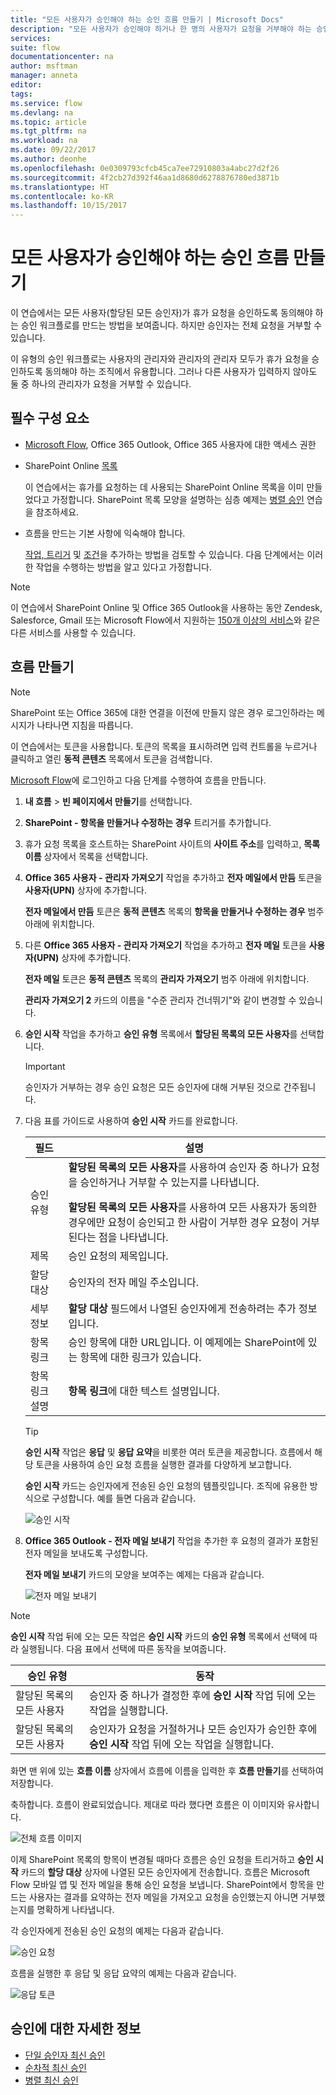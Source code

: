 ```yaml
---
title: "모든 사용자가 승인해야 하는 승인 흐름 만들기 | Microsoft Docs"
description: "모든 사용자가 승인해야 하거나 한 명의 사용자가 요청을 거부해야 하는 승인 흐름을 만듭니다."
services: 
suite: flow
documentationcenter: na
author: msftman
manager: anneta
editor: 
tags: 
ms.service: flow
ms.devlang: na
ms.topic: article
ms.tgt_pltfrm: na
ms.workload: na
ms.date: 09/22/2017
ms.author: deonhe
ms.openlocfilehash: 0e0309793cfcb45ca7ee72910803a4abc27d2f26
ms.sourcegitcommit: 4f2cb27d392f46aa1d8680d6278876780ed3871b
ms.translationtype: HT
ms.contentlocale: ko-KR
ms.lasthandoff: 10/15/2017
---
```

# <a name="create-an-approval-flow-that-requires-everyone-to-approve"></a>모든 사용자가 승인해야 하는 승인 흐름 만들기
이 연습에서는 모든 사용자(할당된 모든 승인자)가 휴가 요청을 승인하도록 동의해야 하는 승인 워크플로를 만드는 방법을 보여줍니다. 하지만 승인자는 전체 요청을 거부할 수 있습니다.

이 유형의 승인 워크플로는 사용자의 관리자와 관리자의 관리자 모두가 휴가 요청을 승인하도록 동의해야 하는 조직에서 유용합니다. 그러나 다른 사용자가 입력하지 않아도 둘 중 하나의 관리자가 요청을 거부할 수 있습니다.

## <a name="prerequisites"></a>필수 구성 요소
* [Microsoft Flow](https://flow.microsoft.com), Office 365 Outlook, Office 365 사용자에 대한 액세스 권한
* SharePoint Online [목록](https://support.office.com/en-us/article/SharePoint-lists-I-An-introduction-f11cd5fe-bc87-4f9e-9bfe-bbd87a22a194)
  
    이 연습에서는 휴가를 요청하는 데 사용되는 SharePoint Online 목록을 이미 만들었다고 가정합니다. SharePoint 목록 모양을 설명하는 심층 예제는 [병렬 승인](parallel-modern-approvals.md) 연습을 참조하세요.
* 흐름을 만드는 기본 사항에 익숙해야 합니다.
  
    [작업, 트리거](multi-step-logic-flow.md#add-another-action) 및 [조건](add-a-condition.md)을 추가하는 방법을 검토할 수 있습니다. 다음 단계에서는 이러한 작업을 수행하는 방법을 알고 있다고 가정합니다.

> [!NOTE]
> 이 연습에서 SharePoint Online 및 Office 365 Outlook을 사용하는 동안 Zendesk, Salesforce, Gmail 또는 Microsoft Flow에서 지원하는 [150개 이상의 서비스](https://flow.microsoft.com/connectors/)와 같은 다른 서비스를 사용할 수 있습니다.
> 
> 

## <a name="create-the-flow"></a>흐름 만들기
> [!NOTE]
> SharePoint 또는 Office 365에 대한 연결을 이전에 만들지 않은 경우 로그인하라는 메시지가 나타나면 지침을 따릅니다.
> 
> 

이 연습에서는 토큰을 사용합니다. 토큰의 목록을 표시하려면 입력 컨트롤을 누르거나 클릭하고 열린 **동적 콘텐츠** 목록에서 토큰을 검색합니다.

[Microsoft Flow](https://flow.microsoft.com)에 로그인하고 다음 단계를 수행하여 흐름을 만듭니다.

1. **내 흐름** > **빈 페이지에서 만들기**를 선택합니다.
2. **SharePoint - 항목을 만들거나 수정하는 경우** 트리거를 추가합니다.
3. 휴가 요청 목록을 호스트하는 SharePoint 사이트의 **사이트 주소**를 입력하고, **목록 이름** 상자에서 목록을 선택합니다.
4. **Office 365 사용자 - 관리자 가져오기** 작업을 추가하고 **전자 메일에서 만듬** 토큰을 **사용자(UPN)** 상자에 추가합니다.
   
    **전자 메일에서 만듬** 토큰은 **동적 콘텐츠** 목록의 **항목을 만들거나 수정하는 경우** 범주 아래에 위치합니다.
5. 다른 **Office 365 사용자 - 관리자 가져오기** 작업을 추가하고 **전자 메일** 토큰을 **사용자(UPN)** 상자에 추가합니다.
   
    **전자 메일** 토큰은 **동적 콘텐츠** 목록의 **관리자 가져오기** 범주 아래에 위치합니다.
   
    **관리자 가져오기 2** 카드의 이름을 "수준 관리자 건너뛰기"와 같이 변경할 수 있습니다.
6. **승인 시작** 작업을 추가하고 **승인 유형** 목록에서 **할당된 목록의 모든 사용자**를 선택합니다.
   
   > [!IMPORTANT]
   > 승인자가 거부하는 경우 승인 요청은 모든 승인자에 대해 거부된 것으로 간주됩니다.
   > 
   > 
7. 다음 표를 가이드로 사용하여 **승인 시작** 카드를 완료합니다.
   
   | 필드 | 설명 |
   | --- | --- |
   |  승인 유형 |**할당된 목록의 모든 사용자**를 사용하여 승인자 중 하나가 요청을 승인하거나 거부할 수 있는지를 나타냅니다. </p>**할당된 목록의 모든 사용자**를 사용하여 모든 사용자가 동의한 경우에만 요청이 승인되고 한 사람이 거부한 경우 요청이 거부된다는 점을 나타냅니다. |
   |  제목 |승인 요청의 제목입니다. |
   |  할당 대상 |승인자의 전자 메일 주소입니다. |
   |  세부 정보 |**할당 대상** 필드에서 나열된 승인자에게 전송하려는 추가 정보입니다. |
   |  항목 링크 |승인 항목에 대한 URL입니다. 이 예제에는 SharePoint에 있는 항목에 대한 링크가 있습니다. |
   |  항목 링크 설명 |**항목 링크**에 대한 텍스트 설명입니다. |
   
   > [!TIP]
   > **승인 시작** 작업은 **응답** 및 **응답 요약**을 비롯한 여러 토큰을 제공합니다. 흐름에서 해당 토큰을 사용하여 승인 요청 흐름을 실행한 결과를 다양하게 보고합니다.
   > 
   > 
   
    **승인 시작** 카드는 승인자에게 전송된 승인 요청의 템플릿입니다. 조직에 유용한 방식으로 구성합니다. 예를 들면 다음과 같습니다.
   
    ![승인 시작](media/all-assigned-must-approve/start-an-approval-card.png)
8. **Office 365 Outlook - 전자 메일 보내기** 작업을 추가한 후 요청의 결과가 포함된 전자 메일을 보내도록 구성합니다.
   
    **전자 메일 보내기** 카드의 모양을 보여주는 예제는 다음과 같습니다.
   
    ![전자 메일 보내기](media/all-assigned-must-approve/send-an-email-card.png)

> [!NOTE]
> **승인 시작** 작업 뒤에 오는 모든 작업은 **승인 시작** 카드의 **승인 유형** 목록에서 선택에 따라 실행됩니다. 다음 표에서 선택에 따른 동작을 보여줍니다.
> 
> 

| 승인 유형 | 동작 |
| --- | --- |
| 할당된 목록의 모든 사용자 |승인자 중 하나가 결정한 후에 **승인 시작** 작업 뒤에 오는 작업을 실행합니다. |
| 할당된 목록의 모든 사용자 |승인자가 요청을 거절하거나 모든 승인자가 승인한 후에 **승인 시작** 작업 뒤에 오는 작업을 실행합니다. |

화면 맨 위에 있는 **흐름 이름** 상자에서 흐름에 이름을 입력한 후 **흐름 만들기**를 선택하여 저장합니다.

축하합니다. 흐름이 완료되었습니다. 제대로 따라 했다면 흐름은 이 이미지와 유사합니다.

![전체 흐름 이미지](media/all-assigned-must-approve/overall-flow.png)

이제 SharePoint 목록의 항목이 변경될 때마다 흐름은 승인 요청을 트리거하고 **승인 시작** 카드의 **할당 대상** 상자에 나열된 모든 승인자에게 전송합니다. 흐름은 Microsoft Flow 모바일 앱 및 전자 메일을 통해 승인 요청을 보냅니다. SharePoint에서 항목을 만드는 사용자는 결과를 요약하는 전자 메일을 가져오고 요청을 승인했는지 아니면 거부했는지를 명확하게 나타냅니다.

각 승인자에게 전송된 승인 요청의 예제는 다음과 같습니다.

![승인 요청](media/all-assigned-must-approve/approval-request.png)

흐름을 실행한 후 응답 및 응답 요약의 예제는 다음과 같습니다.

![응답 토큰](media/all-assigned-must-approve/response-output.png)

## <a name="learn-more-about-approvals"></a>승인에 대한 자세한 정보
* [단일 승인자 최신 승인](modern-approvals.md)
* [순차적 최신 승인](sequential-modern-approvals.md)
* [병렬 최신 승인](sequential-modern-approvals.md)

